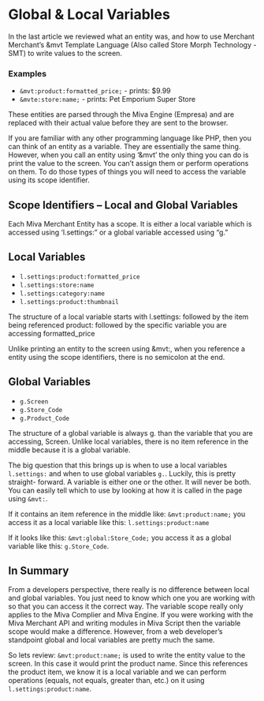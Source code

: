 # Global & Local Variables

In the last article we reviewed what an entity was, and how to use Merchant Merchant’s &mvt Template Language (Also called Store Morph Technology - SMT) to write values to the screen.

### Examples
* `&mvt:product:formatted_price;` - prints: $9.99
* `&mvte:store:name;` - prints: Pet Emporium Super Store

These entities are parsed through the Miva Engine (Empresa) and are replaced with their actual value before they are sent to the browser.

If you are familiar with any other programming language like PHP, then you can think of an entity as a variable. They are essentially the same thing. However, when you call an entity using ‘&mvt’ the only thing you can do is print the value to the screen. You can’t assign them or perform operations on them. To do those types of things you will need to access the variable using its scope identifier.

## Scope Identifiers – Local and Global Variables

Each Miva Merchant Entity has a scope. It is either a local variable which is accessed using ‘l.settings:” or a global variable accessed using “g.”

## Local Variables

* `l.settings:product:formatted_price`
* `l.settings:store:name`
* `l.settings:category:name`
* `l.settings:product:thumbnail`

The structure of a local variable starts with l.settings: followed by the item being referenced product: followed by the specific variable you are accessing formatted_price

Unlike printing an entity to the screen using &mvt:, when you reference a entity using the scope identifiers, there is no semicolon at the end.

##  Global Variables

* `g.Screen`
* `g.Store_Code`
* `g.Product_Code`

The structure of a global variable is always g. than the variable that you are accessing, Screen. Unlike local variables, there is no item reference in the middle because it is a global variable.

The big question that this brings up is when to use a local variables `l.settings:` and when to use global variables `g.`. Luckily, this is pretty straight- forward. A variable is either one or the other. It will never be both. You can easily tell which to use by looking at how it is called in the page using `&mvt:`.

If it contains an item reference in the middle like: `&mvt:product:name;` you access it as  a local variable like this: `l.settings:product:name`

If it looks like this: `&mvt:global:Store_Code;` you access it as a global variable like this: `g.Store_Code`.

## In Summary

From a developers perspective, there really is no difference between local and global variables. You just need to know which one you are working with so that you can access it the correct way. The variable scope really only applies to the Miva Complier and Miva Engine. If you were working with the Miva Merchant API and writing modules in Miva Script then the variable scope would make a difference. However, from a web developer’s standpoint global and local variables are pretty much the same.

So lets review: `&mvt:product:name;` is used to write the entity value to the screen. In this case it would print the product name. Since this references the product item, we know it is a local variable and we can perform operations (equals, not equals, greater than, etc.) on it using `l.settings:product:name`.
